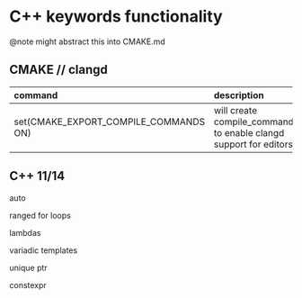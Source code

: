 # C++ keywords functionality


@note might abstract this into CMAKE.md
## CMAKE // clangd
| command    | description |
| :--------- | :---------- |
| set(CMAKE_EXPORT_COMPILE_COMMANDS ON) | will create compile_command.json to enable clangd support for editors |


## C++ 11/14

auto

ranged for loops

lambdas

variadic templates

unique ptr

constexpr
